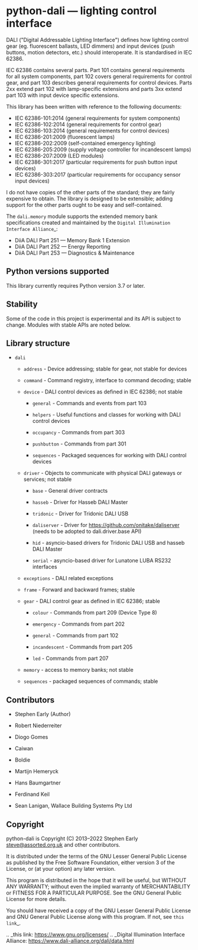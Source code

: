 python-dali — lighting control interface
========================================

DALI ("Digital Addressable Lighting Interface") defines how lighting
control gear (eg. fluorescent ballasts, LED dimmers) and input devices
(push buttons, motion detectors, etc.) should interoperate.  It is
standardised in IEC 62386.

IEC 62386 contains several parts.  Part 101 contains general
requirements for all system components, part 102 covers general
requirements for control gear, and part 103 describes general
requirements for control devices.  Parts 2xx extend part 102 with
lamp-specific extensions and parts 3xx extend part 103 with input
device specific extensions.

This library has been written with reference to the following documents:

- IEC 62386-101:2014 (general requirements for system components)
- IEC 62386-102:2014 (general requirements for control gear)
- IEC 62386-103:2014 (general requirements for control devices)
- IEC 62386-201:2009 (fluorescent lamps)
- IEC 62386-202:2009 (self-contained emergency lighting)
- IEC 62386-205:2009 (supply voltage controller for incandescent lamps)
- IEC 62386-207:2009 (LED modules)
- IEC 62386-301:2017 (particular requirements for push button input devices)
- IEC 62386-303:2017 (particular requirements for occupancy sensor input devices)

I do not have copies of the other parts of the standard; they are
fairly expensive to obtain.  The library is designed to be extensible;
adding support for the other parts ought to be easy and
self-contained.

The ``dali.memory`` module supports the extended memory bank
specifications created and maintained by the `Digital Illumination
Interface Alliance`_:

- DiiA DALI Part 251 — Memory Bank 1 Extension
- DiiA DALI Part 252 — Energy Reporting
- DiiA DALI Part 253 — Diagnostics & Maintenance

Python versions supported
-------------------------

This library currently requires Python version 3.7 or later.

Stability
---------

Some of the code in this project is experimental and its API is
subject to change. Modules with stable APIs are noted below.

Library structure
-----------------

- ``dali``

  - ``address`` - Device addressing; stable for gear, not stable for devices

  - ``command`` - Command registry, interface to command decoding; stable

  - ``device`` - DALI control devices as defined in IEC 62386; not stable

    - ``general`` - Commands and events from part 103

    - ``helpers`` - Useful functions and classes for working with DALI control devices

    - ``occupancy`` - Commands from part 303

    - ``pushbutton`` - Commands from part 301

    - ``sequences`` - Packaged sequences for working with DALI control devices

  - ``driver`` - Objects to communicate with physical DALI gateways or
    services; not stable

    - ``base`` - General driver contracts

    - ``hasseb`` - Driver for Hasseb DALI Master

    - ``tridonic`` - Driver for Tridonic DALI USB

    - ``daliserver`` - Driver for https://github.com/onitake/daliserver (needs to be adopted to dali.driver.base API)

    - ``hid`` - asyncio-based drivers for Tridonic DALI USB and hasseb DALI Master

    - ``serial`` - asyncio-based driver for Lunatone LUBA RS232 interfaces

  - ``exceptions`` - DALI related exceptions

  - ``frame`` - Forward and backward frames; stable

  - ``gear`` - DALI control gear as defined in IEC 62386; stable

    - ``colour`` - Commands from part 209 (Device Type 8)

    - ``emergency`` - Commands from part 202

    - ``general`` - Commands from part 102

    - ``incandescent`` - Commands from part 205

    - ``led`` - Commands from part 207

  - ``memory`` - access to memory banks; not stable

  - ``sequences`` - packaged sequences of commands; stable


Contributors
------------

- Stephen Early (Author)

- Robert Niederreiter

- Diogo Gomes

- Caiwan

- Boldie

- Martijn Hemeryck

- Hans Baumgartner

- Ferdinand Keil

- Sean Lanigan, Wallace Building Systems Pty Ltd


Copyright
---------

python-dali is Copyright (C) 2013–2022 Stephen Early <steve@assorted.org.uk>
and other contributors.

It is distributed under the terms of the GNU Lesser General Public
License as published by the Free Software Foundation, either version 3
of the License, or (at your option) any later version.

This program is distributed in the hope that it will be useful, but
WITHOUT ANY WARRANTY; without even the implied warranty of
MERCHANTABILITY or FITNESS FOR A PARTICULAR PURPOSE.  See the GNU
General Public License for more details.

You should have received a copy of the GNU Lesser General Public
License and GNU General Public License along with this program.  If
not, see `this link`_.

.. _this link: https://www.gnu.org/licenses/
.. _Digital Illumination Interface Alliance: https://www.dali-alliance.org/dali/data.html
